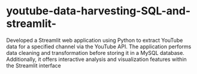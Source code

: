 # youtube-data-harvesting-SQL-and-streamlit-
Developed a Streamlit web application using Python to extract YouTube data for a specified channel via the YouTube API. The application performs data cleaning and transformation before storing it in a MySQL database. Additionally, it offers interactive analysis and visualization features within the Streamlit interface
